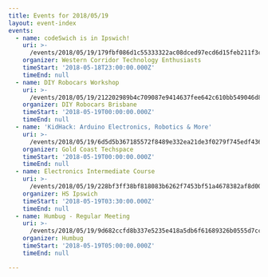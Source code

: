 ```yaml
---
title: Events for 2018/05/19
layout: event-index
events:
  - name: codeSwich is in Ipswich!
    uri: >-
      /events/2018/05/19/179fbf086d1c55333322ac08dced97ecd6d15feb211f3c2ea756e4eba3042c56
    organizer: Western Corridor Technology Enthusiasts
    timeStart: '2018-05-18T23:00:00.000Z'
    timeEnd: null
  - name: DIY Robocars Workshop
    uri: >-
      /events/2018/05/19/212202989b4c709087e9414637fee642c610bb549046d80bcbe3c47e6cb8f726
    organizer: DIY Robocars Brisbane
    timeStart: '2018-05-19T00:00:00.000Z'
    timeEnd: null
  - name: 'KidHack: Arduino Electronics, Robotics & More'
    uri: >-
      /events/2018/05/19/6d5d5b367185572f8489e332ea21de3f0279f745edf43634336b398ea621c1e4
    organizer: Gold Coast Techspace
    timeStart: '2018-05-19T00:00:00.000Z'
    timeEnd: null
  - name: Electronics Intermediate Course
    uri: >-
      /events/2018/05/19/228bf3ff38bf818083b6262f7453bf51a4678382af8d00e2fcd578258e0788d8
    organizer: HS Ipswich
    timeStart: '2018-05-19T03:30:00.000Z'
    timeEnd: null
  - name: Humbug - Regular Meeting
    uri: >-
      /events/2018/05/19/9d682ccfd8b337e5235e418a5db6f61689326b0555d7ccc93c3559fd60bc0036
    organizer: Humbug
    timeStart: '2018-05-19T05:00:00.000Z'
    timeEnd: null

---
```

